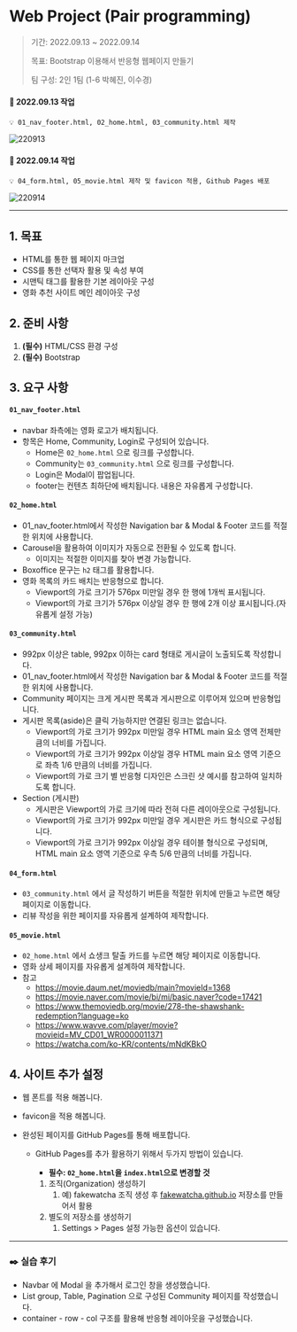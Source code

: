# Web Project (Pair programming)

> 기간: 2022.09.13 ~ 2022.09.14
>
> 목표: Bootstrap 이용해서 반응형 웹페이지 만들기
>
> 팀 구성: 2인 1팀 (1-6 박혜진, 이수경)



#### 📒 2022.09.13 작업

```
💡 01_nav_footer.html, 02_home.html, 03_community.html 제작
```

![220913](https://user-images.githubusercontent.com/106902415/190145300-d5868390-8001-42d3-8c49-b51d2e1ac41b.gif)



#### 📒 2022.09.14 작업

```
💡 04_form.html, 05_movie.html 제작 및 favicon 적용, Github Pages 배포
```

![220914](https://user-images.githubusercontent.com/106902415/190145506-4508d15e-301e-494c-9bf7-e3512f8b33c1.gif)



---



## 1. 목표

- HTML를 통한 웹 페이지 마크업
- CSS를 통한 선택자 활용 및 속성 부여
- 시맨틱 태그를 활용한 기본 레이아웃 구성
- 영화 추천 사이트 메인 레이아웃 구성



## 2. 준비 사항

1. **(필수)** HTML/CSS 환경 구성
2. **(필수)** Bootstrap



## 3. 요구 사항

#### `01_nav_footer.html`

- navbar 좌측에는 영화 로고가 배치됩니다.
- 항목은 Home, Community, Login로 구성되어 있습니다.
  - Home은 `02_home.html` 으로 링크를 구성합니다.
  - Community는 `03_community.html` 으로 링크를 구성합니다.
  - Login은 Modal이 팝업됩니다.
  - footer는 컨텐츠 최하단에 배치됩니다. 내용은 자유롭게 구성합니다.

#### `02_home.html`

- 01_nav_footer.html에서 작성한 Navigation bar & Modal & Footer 코드를 적절한 위치에 사용합니다.
- Carousel을 활용하여 이미지가 자동으로 전환될 수 있도록 합니다.
  - 이미지는 적절한 이미지를 찾아 변경 가능합니다.
- Boxoffice 문구는 `h2` 태그를 활용합니다.
- 영화 목록의 카드 배치는 반응형으로 합니다.
  - Viewport의 가로 크기가 576px 미만일 경우 한 행에 1개씩 표시됩니다. 
  - Viewport의 가로 크기가 576px 이상일 경우 한 행에 2개 이상 표시됩니다.(자유롭게 설정 가능)

#### `03_community.html`

- 992px 이상은 table, 992px 이하는 card 형태로 게시글이 노출되도록 작성합니다.
- 01_nav_footer.html에서 작성한 Navigation bar & Modal & Footer 코드를 적절한 위치에 사용합니다.
- Community 페이지는 크게 게시판 목록과 게시판으로 이루어져 있으며 반응형입니다.
- 게시판 목록(aside)은 클릭 가능하지만 연결된 링크는 없습니다.
  - Viewport의 가로 크기가 992px 미만일 경우 HTML main 요소 영역 전체만큼의 너비를 가집니다.
  - Viewport의 가로 크기가 992px 이상일 경우 HTML main 요소 영역 기준으로 좌측 1/6 만큼의 너비를 가집니다.
  - Viewport의 가로 크기 별 반응형 디자인은 스크린 샷 예시를 참고하여 일치하도록 합니다.
- Section (게시판)
  - 게시판은 Viewport의 가로 크기에 따라 전혀 다른 레이아웃으로 구성됩니다.
  - Viewport의 가로 크기가 992px 미만일 경우 게시판은 카드 형식으로 구성됩니다.
  - Viewport의 가로 크기가 992px 이상일 경우 테이블 형식으로 구성되며, HTML main 요소 영역 기준으로 우측 5/6 만큼의 너비를 가집니다.

#### `04_form.html`

- `03_community.html` 에서 글 작성하기 버튼을 적절한 위치에 만들고 누르면 해당 페이지로 이동합니다.
- 리뷰 작성을 위한 페이지를 자유롭게 설계하여 제작합니다.

#### `05_movie.html`

- `02_home.html` 에서 쇼생크 탈출 카드를 누르면 해당 페이지로 이동합니다.
- 영화 상세 페이지를 자유롭게 설계하여 제작합니다.
- 참고
  - https://movie.daum.net/moviedb/main?movieId=1368
  - https://movie.naver.com/movie/bi/mi/basic.naver?code=17421
  - https://www.themoviedb.org/movie/278-the-shawshank-redemption?language=ko
  - https://www.wavve.com/player/movie?movieid=MV_CD01_WR0000011371
  - https://watcha.com/ko-KR/contents/mNdKBkO



## 4. 사이트 추가 설정

- 웹 폰트를 적용 해봅니다.

- favicon을 적용 해봅니다.

- 완성된 페이지를 GitHub Pages를 통해 배포합니다.

  - GitHub Pages를 추가 활용하기 위해서 두가지 방법이 있습니다.

    - **필수: `02_home.html`을 `index.html`으로 변경할 것**

    1. 조직(Organization) 생성하기
       1. 예) fakewatcha 조직 생성 후 [fakewatcha.github.io](http://fakewatcha.github.io) 저장소를 만들어서 활용
    2. 별도의 저장소를 생성하기
       1. Settings > Pages 설정 가능한 옵션이 있습니다.



---



### ✒️ 실습 후기

- Navbar 에 Modal 을 추가해서 로그인 창을 생성했습니다.
- List group, Table, Pagination 으로 구성된 Community 페이지를 작성했습니다.
- container - row - col 구조를 활용해 반응형 레이아웃을 구성했습니다.